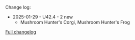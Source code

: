Change log:
* 2025-01-29 - U42.4 - 2 new
  * Mushroom Hunter's Corgi, Mushroom Hunter's Frog

[Full changelog](Changelog.md)
